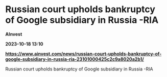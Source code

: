 # Russian court upholds bankruptcy of Google subsidiary in Russia -RIA
**AInvest**

**2023-10-18 13:10**

**https://www.ainvest.com/news/russian-court-upholds-bankruptcy-of-google-subsidiary-in-russia-ria-23101000425c2c9a8020a2b1/**

Russian court upholds bankruptcy of Google subsidiary in Russia -RIA
